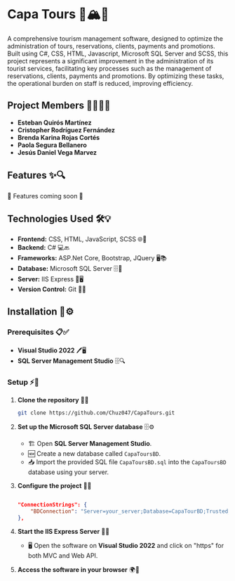# Capa Tours 🦜🏔️🍃

A comprehensive tourism management software, designed to optimize the administration of tours, reservations, clients, payments and
promotions. Built using C#, CSS, HTML, Javascript, Microsoft SQL Server and SCSS, this project represents a significant improvement in the administration of its tourist services, facilitating key processes such as the management of reservations, clients, payments and promotions. By optimizing these tasks, the operational burden on staff is reduced, improving efficiency.

## Project Members 🧑🏻‍💻👥

- **Esteban Quirós Martínez**
- **Cristopher Rodríguez Fernández**
- **Brenda Karina Rojas Cortés**
- **Paola Segura Bellanero**
- **Jesús Daniel Vega Marvez**

## Features ✨🔍

🚧 Features coming soon 🚧

## Technologies Used 🛠️💡

- **Frontend:** CSS, HTML, JavaScript, SCSS 🌐🎨
- **Backend:** C# 💻🔙
- **Frameworks:** ASP.Net Core, Bootstrap, JQuery 🖥️📚
- **Database:** Microsoft SQL Server 🗄️🔗
- **Server:** IIS Express 🔷🖥️
- **Version Control:** Git 🔂📁

## Installation 🚀⚙️

### Prerequisites 📋✅

- **Visual Studio 2022** 🖊️🖥️
- **SQL Server Management Studio** 🗄️🔍

### Setup ⚡🔧

1. **Clone the repository** 📂🔄

    ```bash
    git clone https://github.com/Chuz047/CapaTours.git
    ```

2. **Set up the Microsoft SQL Server database** 🗄️⚙️

   - 🏗️ Open **SQL Server Management Studio**.
   - 🆕 Create a new database called `CapaToursBD`.
   - 📥 Import the provided SQL file `CapaToursBD.sql` into the `CapaToursBD` database using your server.

3. **Configure the project** 📝🔧

    ```appsettings.json (Web API)

    "ConnectionStrings": {
        "BDConnection": "Server=your_server;Database=CapaTourBD;Trusted_Connection=True;TrustServerCertificate=True"
    },

    ```

4. **Start the IIS Express Server** 🚀🌐

    - 🖥️ Open the software on **Visual Studio 2022** and click on "https" for both MVC and Web API.

5. **Access the software in your browser** 🌍🔗
